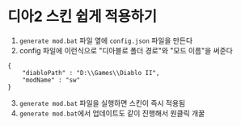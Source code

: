 # 디아2 스킨 쉽게 적용하기

1. `generate mod.bat` 파일 옆에 `config.json` 파일을 만든다
2. config 파일에 이런식으로 "디아블로 폴더 경로"와 "모드 이름"을 써준다
```
{
	"diabloPath" : "D:\\Games\\Diablo II",
	"modName" : "sw"
}
```
3. `generate mod.bat` 파일을 실행하면 스킨이 즉시 적용됨 
4. `generate mod.bat`에서 업데이트도 같이 진행해서 원클릭 개꿀
